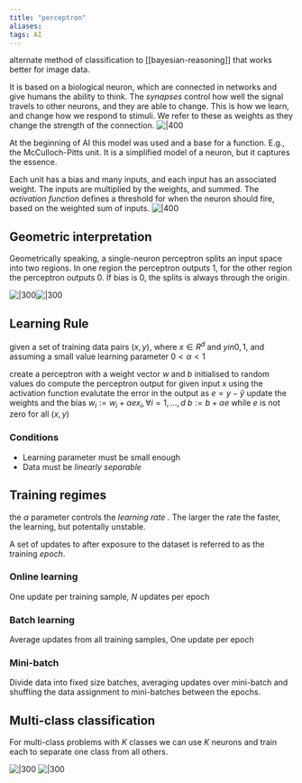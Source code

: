 ```yaml
---
title: "perceptron"
aliases: 
tags: AI
---
```


alternate method of classification to [[bayesian-reasoning]] that works better for image data.

It is based on a biological neuron, which are connected in networks and give humans the ability to think. The *synapses* control how well the signal travels to other neurons, and they are able to change. This is how we learn, and change how we respond to stimuli. We refer to these as weights as they change the strength of the connection.
![|400](https://i.imgur.com/8q94693.png)

At the beginning of AI this model was used and a base for a function. E.g., the McCulloch-Pitts unit. It is a simplified model of a neuron, but it captures the essence. 

Each unit has a bias and many inputs, and each input has an associated weight. The inputs are multiplied by the weights, and summed. The *activation function* defines a threshold for when the neuron should fire, based on the weighted sum of inputs. 
![|400](https://i.imgur.com/ZVqcxBm.png)

## Geometric interpretation
Geometrically speaking, a single-neuron perceptron splits an input space into two regions. In one region the perceptron outputs 1, for the other region the perceptron outputs 0. If bias is 0, the splits is always through the origin.

![|300](https://i.imgur.com/Or2zipS.png)![|300](https://i.imgur.com/Atap3J6.png)

## Learning Rule
given a set of training data pairs $(x,y)$, where $x \in R^d$ and $y in {0,1}$, and assuming a small value learning parameter $0\lt \alpha \lt 1$

create a perceptron with a weight vector $w$ and $b$ initialised to random values
do
	compute the perceptron output for given input x using the activation function
	evalutate the error in the output as $e = y - \hat{y}$
	update the weights and the bias
		$w_i := w_i + \alpha e x_i, \forall i = 1 ,...,d$
		$b := b + \alpha e$
while $e$ is not zero for all $(x,y)$


### Conditions
- Learning parameter must be small enough
- Data must be *linearly separable*

## Training regimes

the $\alpha$ parameter controls the *learning rate* . The larger the rate the faster, the learning, but potentally unstable.

A set of updates to after exposure to the dataset is referred to as the training *epoch*.

### Online learning
One update per training sample, $N$ updates per epoch

### Batch learning
Average updates from all training samples, One update per epoch

### Mini-batch
Divide data into fixed size batches, averaging updates over mini-batch and shuffling the data assignment to mini-batches between the epochs.

## Multi-class classification
For multi-class problems with $K$ classes we can use $K$ neurons and train each to separate one class from all others.

![|300](https://i.imgur.com/eB6G7hk.png)
![|300](https://i.imgur.com/7fqB8dH.png)
